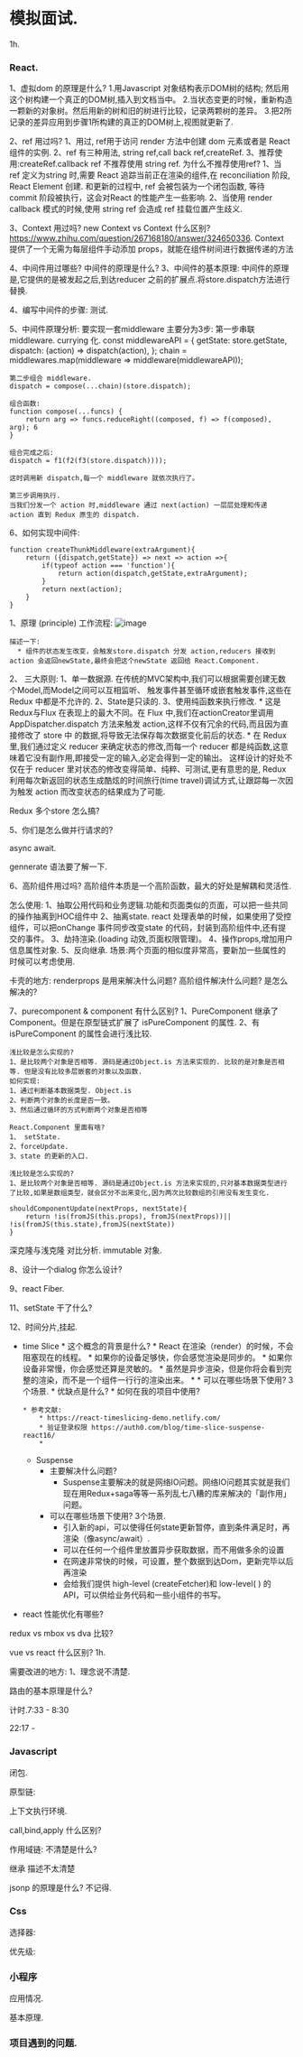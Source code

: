 # 模拟面试.
1h.
### React. 
1、虚拟dom 的原理是什么?
    1.用Javascript 对象结构表示DOM树的结构; 然后用这个树构建一个真正的DOM树,插入到文档当中。
    2.当状态变更的时候，重新构造一颗新的对象树。然后用新的树和旧的树进行比较，记录两颗树的差异。
    3.把2所记录的差异应用到步骤1所构建的真正的DOM树上,视图就更新了.

2、ref 用过吗?
    1、用过, ref用于访问 render 方法中创建 dom 元素或者是 React 组件的实例.
    2、ref 有三种用法, string ref,call back ref,createRef.
    3、推荐使用:createRef.callback ref 不推荐使用 string ref.
    为什么不推荐使用ref?
    1、当 ref 定义为string 时,需要 React 追踪当前正在渲染的组件,在 reconciliation 阶段, React Element 创建.
    和更新的过程中, ref 会被包装为一个闭包函数, 等待 commit 阶段被执行，这会对React 的性能产生一些影响.
    2、当使用 render callback 模式的时候,使用 string ref 会造成 ref 挂载位置产生歧义.

3、Context 用过吗?
    new Context vs Context 什么区别?
    https://www.zhihu.com/question/267168180/answer/324650336.
    Context 提供了一个无需为每层组件手动添加 props，就能在组件树间进行数据传递的方法

4、中间件用过哪些? 中间件的原理是什么?
    3、中间件的基本原理:
    中间件的原理是,它提供的是被发起之后,到达reducer 之前的扩展点.将store.dispatch方法进行替换.

4、编写中间件的步骤:
    测试.

5、中间件原理分析:
    要实现一套middleware 主要分为3步: 
    第一步串联 middleware. currying 化.
    const middlewareAPI = {
    getState: store.getState,
    dispatch: (action) => dispatch(action),
    };
    chain = middlewares.map(middleware => middleware(middlewareAPI));

    第二步组合 middleware.
    dispatch = compose(...chain)(store.dispatch);

    组合函数:
    function compose(...funcs) {
        return arg => funcs.reduceRight((composed, f) => f(composed), arg); 6
    }

    组合完成之后:
    dispatch = f1(f2(f3(store.dispatch))));

    这时调用新 dispatch,每一个 middleware 就依次执行了。

    第三步调用执行.
    当我们分发一个 action 时,middleware 通过 next(action) 一层层处理和传递 action 直到 Redux 原生的 dispatch.

6、如何实现中间件:
```
function createThunkMiddleware(extraArgument){
    return ({dispatch,getState}) => next => action =>{
        if(typeof action === 'function'){
            return action(dispatch,getState,extraArgument);
        }
        return next(action);
    }
}
```

1、原理 (principle)
    工作流程:
    ![image](http://www.ruanyifeng.com/blogimg/asset/2016/bg2016091802.jpg)

    描述一下: 
      * 组件的状态发生改变，会触发store.dispatch 分发 action,reducers 接收到action 会返回newState,最终会把这个newState 返回给 React.Component.

2、 三大原则:
      1、单一数据源.
        在传统的MVC架构中,我们可以根据需要创建无数个Model,而Model之间可以互相监听、 触发事件甚至循环或嵌套触发事件,这些在 Redux 中都是不允许的.
      2、State是只读的.
      3、使用纯函数来执行修改.
        * 这是Redux与Flux 在表现上的最大不同。在 Flux 中,我们在actionCreator里调用 AppDispatcher.dispatch 方法来触发 action,这样不仅有冗余的代码,而且因为直接修改了 store 中 的数据,将导致无法保存每次数据变化前后的状态.
        * 在 Redux 里,我们通过定义 reducer 来确定状态的修改,而每一个 reducer 都是纯函数,这意 味着它没有副作用,即接受一定的输入,必定会得到一定的输出。
        这样设计的好处不仅在于 reducer 里对状态的修改变得简单、纯粹、可测试,更有意思的是, Redux 利用每次新返回的状态生成酷炫的时间旅行(time travel)调试方式,让跟踪每一次因为触发 action 而改变状态的结果成为了可能.

Redux 
多个store 怎么搞?

5、你们是怎么做并行请求的?

async await.

gennerate 语法要了解一下.

6、高阶组件用过吗?
高阶组件本质是一个高阶函数，最大的好处是解耦和灵活性.

怎么使用:
1、抽取公用代码和业务逻辑.功能和页面类似的页面，可以把一些共同的操作抽离到HOC组件中
2、抽离state. react 处理表单的时候，如果使用了受控组件，可以把onChange 事件同步改变state 的代码，封装到高阶组件中,还有提交的事件。
3、劫持渲染.(loading 动效,页面权限管理)。
4、操作props,增加用户信息属性对象.
5、反向继承. 场景:两个页面的相似度非常高，要新加一些属性的时候可以考虑使用.

卡壳的地方: renderprops 是用来解决什么问题? 高阶组件解决什么问题? 是怎么解决的?

7、purecomponent & component 有什么区别?
    1、PureComponent 继承了 Component。但是在原型链式扩展了 isPureComponent 的属性.
    2、有 isPureComponent  的属性会进行浅比较.

    浅比较是怎么实现的?
    1、是比较两个对象是否相等. 源码是通过Object.is 方法来实现的. 比较的是对象是否相等. 但是没有比较多层嵌套的对象以及函数.
    如何实现:
    1、通过判断基本数据类型. Object.is 
    2、判断两个对象的长度是否一致。
    3、然后通过循环的方式判断两个对象是否相等

    React.Component 里面有啥?
    1、 setState.
    2、forceUpdate.
    3、state 的更新的入口.

    浅比较是怎么实现的?
    1、是比较两个对象是否相等. 源码是通过Object.is 方法来实现的,只对基本数据类型进行了比较,如果是数组类型，就会区分不出来变化,因为两次比较数组的引用没有发生变化.

    shouldComponentUpdate(nextProps, nextState){
        return !is(fromJS(this.props), fromJS(nextProps))|| !is(fromJS(this.state),fromJS(nextState))
    }

深克隆与浅克隆 对比分析.
immutable 对象.

8、设计一个dialog 你怎么设计?

9、react Fiber.

11、setState 干了什么?

12、时间分片,挂起.

 *  time Slice
        * 这个概念的背景是什么?
            * React 在渲染（render）的时候，不会阻塞现在的线程。
            * 如果你的设备足够快，你会感觉渲染是同步的。
            * 如果你设备非常慢，你会感觉还算是灵敏的。
            * 虽然是异步渲染，但是你将会看到完整的渲染，而不是一个组件一行行的渲染出来。
            * 
        * 可以在哪些场景下使用? 3个场景.
        * 优缺点是什么?
        * 如何在我的项目中使用?

        * 参考文献:
            * https://react-timeslicing-demo.netlify.com/
            * 验证登录权限 https://auth0.com/blog/time-slice-suspense-react16/
            * 
    *  Suspense
        * 主要解决什么问题?
            * Suspense主要解决的就是网络IO问题。网络IO问题其实就是我们现在用Redux+saga等等一系列乱七八糟的库来解决的「副作用」问题。
        * 可以在哪些场景下使用? 3个场景.
            * 引入新的api，可以使得任何state更新暂停，直到条件满足时，再渲染（像async/await）.
            * 可以在任何一个组件里放置异步获取数据，而不用做多余的设置
            * 在网速非常快的时候，可设置，整个数据到达Dom，更新完毕以后再渲染
            * 会给我们提供 high-level (createFetcher)和 low-level( ) 的 API，可以供给业务代码和一些小组件的书写。

* react 性能优化有哪些?

redux vs mbox vs dva 比较?

vue vs react 什么区别?
1h.

需要改进的地方:
1、理念说不清楚.

路由的基本原理是什么?

 计时.7:33 -  8:30

  22:17 -  
### Javascript
闭包.

原型链:

上下文执行环境.

call,bind,apply 什么区别?

作用域链: 不清楚是什么?

继承 描述不太清楚

jsonp 的原理是什么? 不记得.

### Css 

选择器:

优先级:

### 小程序
应用情况.

基本原理.

### 项目遇到的问题.
